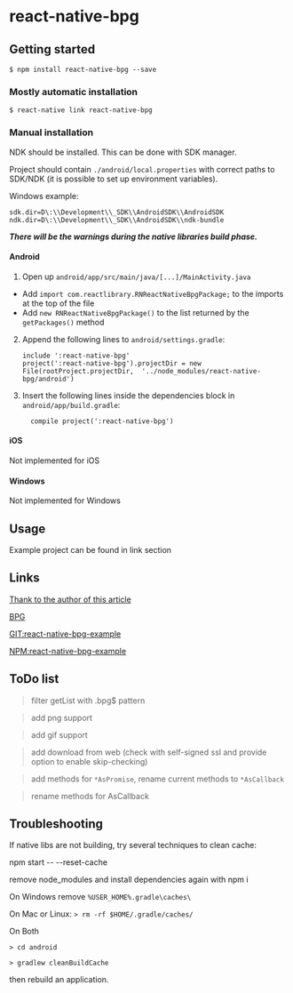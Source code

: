 
# react-native-bpg

## Getting started

`$ npm install react-native-bpg --save`

### Mostly automatic installation

`$ react-native link react-native-bpg`

### Manual installation

NDK should be installed. This can be done with SDK manager.

Project should contain ```./android/local.properties``` with correct paths to SDK/NDK (it is possible to set up environment variables). 

Windows example:
```
sdk.dir=D\:\\Development\\_SDK\\AndroidSDK\\AndroidSDK
ndk.dir=D\:\\Development\\_SDK\\AndroidSDK\\ndk-bundle
```

_**There will be the warnings during the native libraries build phase.**_

#### Android

1. Open up `android/app/src/main/java/[...]/MainActivity.java`
  - Add `import com.reactlibrary.RNReactNativeBpgPackage;` to the imports at the top of the file
  - Add `new RNReactNativeBpgPackage()` to the list returned by the `getPackages()` method
2. Append the following lines to `android/settings.gradle`:
  	```
  	include ':react-native-bpg'
  	project(':react-native-bpg').projectDir = new File(rootProject.projectDir, 	'../node_modules/react-native-bpg/android')
  	```
3. Insert the following lines inside the dependencies block in `android/app/build.gradle`:
  	```
      compile project(':react-native-bpg')
  	```

#### iOS

Not implemented for iOS

#### Windows

Not implemented for Windows


## Usage

Example project can be found in link section

## Links

[Thank to the author of this article](http://pragmaticjoe.blogspot.ru/2015/05/using-bpg-image-format-on-android.html)

[BPG](https://bellard.org/bpg/)

[GIT:react-native-bpg-example](https://github.com/nosshar/react-native-bpg-example)

[NPM:react-native-bpg-example](https://www.npmjs.com/package/react-native-bpg-example)


## ToDo list
> filter getList with .bpg$ pattern

> add png support

> add gif support

> add download from web (check with self-signed ssl and provide option to enable skip-checking)

> add methods for ```*AsPromise```, rename current methods to ```*AsCallback```

> rename methods for AsCallback

## Troubleshooting

If native libs are not building, try several techniques to clean cache:

npm start -- --reset-cache

remove node_modules and install dependencies again with npm i

On Windows
remove ```%USER_HOME%.gradle\caches\```

On Mac or Linux: ```> rm -rf $HOME/.gradle/caches/```

On Both

```> cd android```

```> gradlew cleanBuildCache```

then rebuild an application.